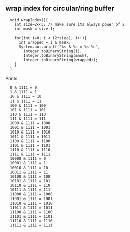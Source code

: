 wrap index for circular/ring buffer
-----------------------------------

      void wrapIndex(){
        int size=2<<3; // make sure its always power of 2
        int mask = size-1;

        for(int i=0; i < (2*size); i++){
          int wrapped = i & mask;
          System.out.printf("%s & %s = %s %n",
            Integer.toBinaryString(i),
            Integer.toBinaryString(mask),
            Integer.toBinaryString(wrapped));
        }
      }

Prints

      0 & 1111 = 0
      1 & 1111 = 1
      10 & 1111 = 10
      11 & 1111 = 11
      100 & 1111 = 100
      101 & 1111 = 101
      110 & 1111 = 110
      111 & 1111 = 111
      1000 & 1111 = 1000
      1001 & 1111 = 1001
      1010 & 1111 = 1010
      1011 & 1111 = 1011
      1100 & 1111 = 1100
      1101 & 1111 = 1101
      1110 & 1111 = 1110
      1111 & 1111 = 1111
      10000 & 1111 = 0
      10001 & 1111 = 1
      10010 & 1111 = 10
      10011 & 1111 = 11
      10100 & 1111 = 100
      10101 & 1111 = 101
      10110 & 1111 = 110
      10111 & 1111 = 111
      11000 & 1111 = 1000
      11001 & 1111 = 1001
      11010 & 1111 = 1010
      11011 & 1111 = 1011
      11100 & 1111 = 1100
      11101 & 1111 = 1101
      11110 & 1111 = 1110
      11111 & 1111 = 1111

